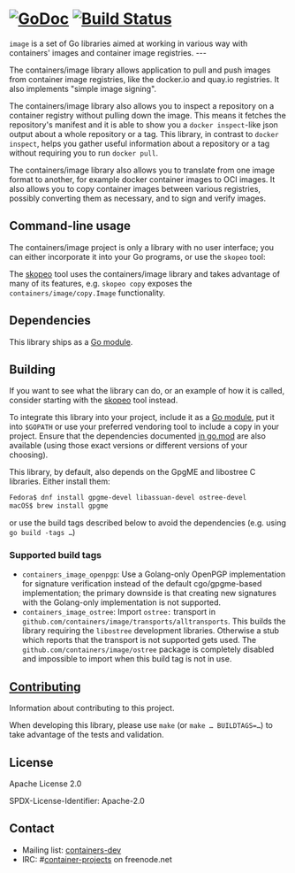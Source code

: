 [![GoDoc](https://godoc.org/github.com/containers/image?status.svg)](https://godoc.org/github.com/containers/image) [![Build Status](https://api.cirrus-ci.com/github/containers/image.svg)](https://cirrus-ci.com/github/containers/image)
=

`image` is a set of Go libraries aimed at working in various way with
containers' images and container image registries. ---

The containers/image library allows application to pull and push images from
container image registries, like the docker.io and quay.io registries. It also
implements "simple image signing".

The containers/image library also allows you to inspect a repository on a
container registry without pulling down the image. This means it fetches the
repository's manifest and it is able to show you a `docker inspect`-like json
output about a whole repository or a tag. This library, in contrast to `docker
inspect`, helps you gather useful information about a repository or a tag
without requiring you to run `docker pull`.

The containers/image library also allows you to translate from one image format
to another, for example docker container images to OCI images. It also allows
you to copy container images between various registries, possibly converting
them as necessary, and to sign and verify images.

## Command-line usage

The containers/image project is only a library with no user interface;
you can either incorporate it into your Go programs, or use the `skopeo` tool:

The [skopeo](https://github.com/containers/skopeo) tool uses the
containers/image library and takes advantage of many of its features,
e.g. `skopeo copy` exposes the `containers/image/copy.Image` functionality.

## Dependencies

This library ships as a [Go module].

## Building

If you want to see what the library can do, or an example of how it is called,
consider starting with the [skopeo](https://github.com/containers/skopeo) tool
instead.

To integrate this library into your project, include it as a [Go module],
put it into `$GOPATH` or use your preferred vendoring tool to include a copy
in your project. Ensure that the dependencies documented [in go.mod][go.mod]
are also available (using those exact versions or different versions of
your choosing).

This library, by default, also depends on the GpgME and libostree C libraries. Either install them:
```sh
Fedora$ dnf install gpgme-devel libassuan-devel ostree-devel
macOS$ brew install gpgme
```
or use the build tags described below to avoid the dependencies (e.g. using `go build -tags …`)

[Go module]: https://github.com/golang/go/wiki/Modules
[go.mod]: https://github.com/containers/image/blob/master/go.mod

### Supported build tags

- `containers_image_openpgp`: Use a Golang-only OpenPGP implementation for signature verification instead of the default cgo/gpgme-based implementation;
the primary downside is that creating new signatures with the Golang-only implementation is not supported.
- `containers_image_ostree`: Import `ostree:` transport in `github.com/containers/image/transports/alltransports`. This builds the library requiring the `libostree` development libraries. Otherwise a stub which reports that the transport is not supported gets used. The `github.com/containers/image/ostree` package is completely disabled
and impossible to import when this build tag is not in use.

## [Contributing](CONTRIBUTING.md)

Information about contributing to this project.

When developing this library, please use `make` (or `make … BUILDTAGS=…`) to take advantage of the tests and validation.

## License

Apache License 2.0

SPDX-License-Identifier: Apache-2.0

## Contact

- Mailing list: [containers-dev](https://groups.google.com/forum/?hl=en#!forum/containers-dev)
- IRC: #[container-projects](irc://irc.freenode.net:6667/#container-projects) on freenode.net
